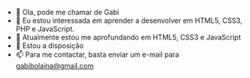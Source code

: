 - 👋 Ola, pode me chamar de Gabi
- 👀 Eu estou interessada em aprender a desenvolver em HTML5, CSS3, PHP e JavaScript.
- 🌱 Atualmente estou me aprofundando em HTML5, CSS3 e JavaScript
- 💞️ Estou a disposição 
- 📫 Para me contactar, basta enviar um e-mail para gabibolaina@gmail.com

<!---
GabiBolaina/GabiBolaina is a ✨ special ✨ repository because its `README.md` (this file) appears on your GitHub profile.
You can click the Preview link to take a look at your changes.
--->
